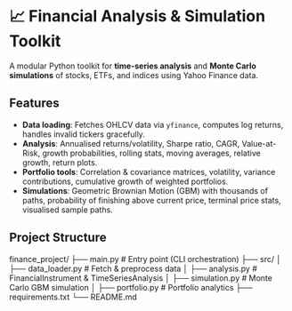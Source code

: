# 📈 Financial Analysis & Simulation Toolkit

A modular Python toolkit for **time-series analysis** and **Monte Carlo simulations** of stocks, ETFs, and indices using Yahoo Finance data.  

## Features
- **Data loading**: Fetches OHLCV data via `yfinance`, computes log returns, handles invalid tickers gracefully.  
- **Analysis**: Annualised returns/volatility, Sharpe ratio, CAGR, Value-at-Risk, growth probabilities, rolling stats, moving averages, relative growth, return plots.  
- **Portfolio tools**: Correlation & covariance matrices, volatility, variance contributions, cumulative growth of weighted portfolios.  
- **Simulations**: Geometric Brownian Motion (GBM) with thousands of paths, probability of finishing above current price, terminal price stats, visualised sample paths.  

## Project Structure
finance_project/
├── main.py # Entry point (CLI orchestration)
├── src/
│ ├── data_loader.py # Fetch & preprocess data
│ ├── analysis.py # FinancialInstrument & TimeSeriesAnalysis
│ ├── simulation.py # Monte Carlo GBM simulation
│ ├── portfolio.py # Portfolio analytics
├── requirements.txt
└── README.md
